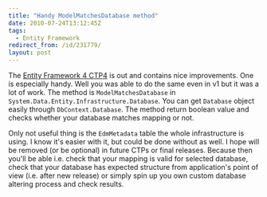 ```yaml
---
title: "Handy ModelMatchesDatabase method"
date: 2010-07-24T13:12:45Z
tags:
  - Entity Framework
redirect_from: /id/231779/
layout: post
---
```

The [Entity Framework 4 CTP4][1] is out and contains nice improvements. One is especially handy. Well you was able to do the same even in v1 but it was a lot of work. The method is `ModelMatchesDatabase` in `System.Data.Entity.Infrastructure.Database`. You can get `Database` object easily through `DbContext.Database`. The method return boolean value and checks whether your database matches mapping or not.

Only not useful thing is the `EdmMetadata` table the whole infrastructure is using. I know it's easier with it, but could be done without as well. I hope will be removed (or be optional) in future CTPs or final releases. Because then you'll be able i.e. check that your mapping is valid for selected database, check that your database has expected structure from application's point of view (i.e. after new release) or simply spin up you own custom database altering process and check results.

[1]: http://www.microsoft.com/downloads/details.aspx?displaylang=en&FamilyID=4e094902-aeff-4ee2-a12d-5881d4b0dd3e